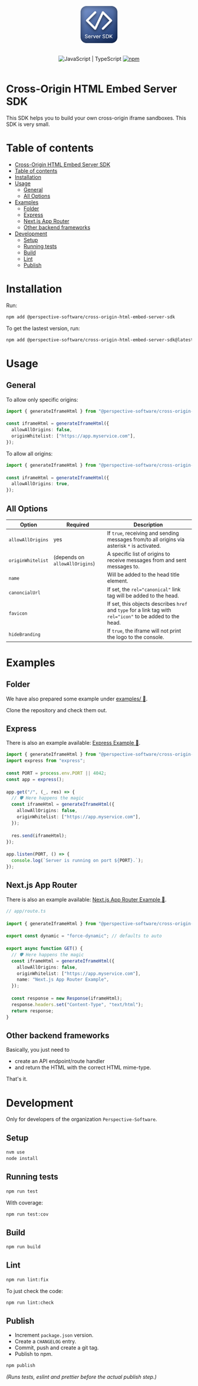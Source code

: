 <p align="center">
    <br>
    <br>
    <img src="assets/logo.png" width="100" height="100">
    <br>
    <br>
</p>

<p align="center">
  <img alt="JavaScript | TypeScript" src="https://img.shields.io/badge/JavaScript-TypeScript-blue">
  <a href="https://www.npmjs.com/package/@perspective-software/cross-origin-html-embed-server-sdk">
    <img alt="npm" src="https://img.shields.io/npm/v/@perspective-software/cross-origin-html-embed-server-sdk?color=%23e62770&label=NPM">
  </a>
  <br>
  <br>
</p>

# Cross-Origin HTML Embed Server SDK

This SDK helps you to build your own cross-origin iframe sandboxes. This SDK is very small.

# Table of contents

<!-- TOC -->
* [Cross-Origin HTML Embed Server SDK](#cross-origin-html-embed-server-sdk)
* [Table of contents](#table-of-contents)
* [Installation](#installation)
* [Usage](#usage)
  * [General](#general)
  * [All Options](#all-options)
* [Examples](#examples)
  * [Folder](#folder)
  * [Express](#express)
  * [Next.js App Router](#nextjs-app-router)
  * [Other backend frameworks](#other-backend-frameworks)
* [Development](#development)
  * [Setup](#setup)
  * [Running tests](#running-tests)
  * [Build](#build)
  * [Lint](#lint)
  * [Publish](#publish)
<!-- TOC -->

# Installation

Run:

```bash
npm add @perspective-software/cross-origin-html-embed-server-sdk
```

To get the lastest version, run:

```bash
npm add @perspective-software/cross-origin-html-embed-server-sdk@latest
```

# Usage

## General

To allow only specific origins:

```typescript
import { generateIframeHtml } from "@perspective-software/cross-origin-html-embed-server-sdk";

const iframeHtml = generateIframeHtml({
  allowAllOrigins: false,
  originWhitelist: ["https://app.myservice.com"],
});
```

To allow all origins:

```typescript
import { generateIframeHtml } from "@perspective-software/cross-origin-html-embed-server-sdk";

const iframeHtml = generateIframeHtml({
  allowAllOrigins: true,
});
```

## All Options

| Option            | Required                       | Description                                                                                                |
| ----------------- | ------------------------------ | ---------------------------------------------------------------------------------------------------------- |
| `allowAllOrigins` | yes                            | If `true`, receiving and sending messages from/to all origins via asterisk `*` is activated.               |
| `originWhitelist` | (depends on `allowAllOrigins`) | A specific list of origins to receive messages from and sent messages to.                                  |
| `name`            |                                | Will be added to the head title element.                                                                   |
| `canoncialUrl`    |                                | If set, the `rel="canonical"` link tag will be added to the head.                                          |
| `favicon`         |                                | If set, this objects describes `href` and `type` for a link tag with `rel="icon"` to be added to the head. |
| `hideBranding`    |                                | If `true`, the iframe will not print the logo to the console.                                              |

# Examples

## Folder

We have also prepared some example under [examples/ 🔗](examples/).

Clone the repository and check them out.

## Express

There is also an example available: [Express Example 🔗](examples/express).

```typescript
import { generateIframeHtml } from "@perspective-software/cross-origin-html-embed-server-sdk";
import express from "express";

const PORT = process.env.PORT || 4042;
const app = express();

app.get("/", (_, res) => {
  // 🛡️ Here happens the magic
  const iframeHtml = generateIframeHtml({
    allowAllOrigins: false,
    originWhitelist: ["https://app.myservice.com"],
  });

  res.send(iframeHtml);
});

app.listen(PORT, () => {
  console.log(`Server is running on port ${PORT}.`);
});
```

## Next.js App Router

There is also an example available: [Next.js App Router Example 🔗](examples/nextjs-app-router).

```typescript
// app/route.ts

import { generateIframeHtml } from "@perspective-software/cross-origin-html-embed-server-sdk";

export const dynamic = "force-dynamic"; // defaults to auto

export async function GET() {
  // 🛡️ Here happens the magic
  const iframeHtml = generateIframeHtml({
    allowAllOrigins: false,
    originWhitelist: ["https://app.myservice.com"],
    name: "Next.js App Router Example",
  });

  const response = new Response(iframeHtml);
  response.headers.set("Content-Type", "text/html");
  return response;
}
```

## Other backend frameworks

Basically, you just need to

- create an API endpoint/route handler
- and return the HTML with the correct HTML mime-type.

That's it.

# Development

Only for developers of the organization `Perspective-Software`.

## Setup

```bash
nvm use
node install
```

## Running tests

```bash
npm run test
```

With coverage:

```bash
npm run test:cov
```

## Build

```bash
npm run build
```

## Lint

```bash
npm run lint:fix
```

To just check the code:

```bash
npm run lint:check
```

## Publish

- Increment `package.json` version.
- Create a `CHANGELOG` entry.
- Commit, push and create a git tag.
- Publish to npm.

```bash
npm publish
```

_(Runs tests, eslint and prettier before the actual publish step.)_
